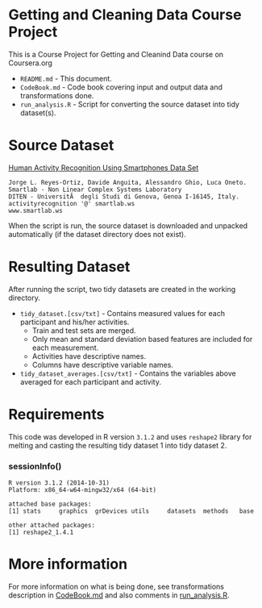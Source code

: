 Getting and Cleaning Data Course Project
======================

This is a Course Project for Getting and Cleanind Data course on Coursera.org

* `README.md` - This document.
* `CodeBook.md` - Code book covering input and output data and transformations done.
* `run_analysis.R` - Script for converting the source dataset into tidy dataset(s).

# Source Dataset

[Human Activity Recognition Using Smartphones Data Set](http://archive.ics.uci.edu/ml/datasets/Human+Activity+Recognition+Using+Smartphones)
```
Jorge L. Reyes-Ortiz, Davide Anguita, Alessandro Ghio, Luca Oneto. 
Smartlab - Non Linear Complex Systems Laboratory 
DITEN - UniversitÃ  degli Studi di Genova, Genoa I-16145, Italy. 
activityrecognition '@' smartlab.ws 
www.smartlab.ws
```

When the script is run, the source dataset is downloaded and unpacked automatically (if the dataset directory does not exist).

# Resulting Dataset

After running the script, two tidy datasets are created in the working directory.

* `tidy_dataset.[csv/txt]` - Contains measured values for each participant and his/her activities.
  * Train and test sets are merged.
  * Only mean and standard deviation based features are included for each measurement.
  * Activities have descriptive names.
  * Columns have descriptive variable names.
* `tidy_dataset_averages.[csv/txt]` - Contains the variables above averaged for each participant and activity.

# Requirements

This code was developed in R version `3.1.2` and uses `reshape2` library for melting and casting the resulting tidy dataset 1 into tidy dataset 2.

### sessionInfo()
```
R version 3.1.2 (2014-10-31)
Platform: x86_64-w64-mingw32/x64 (64-bit)

attached base packages:
[1] stats     graphics  grDevices utils     datasets  methods   base     

other attached packages:
[1] reshape2_1.4.1

```

# More information

For more information on what is being done, see transformations description in [CodeBook.md](CodeBook.md) and also comments in [run_analysis.R](run_analysis.R).
